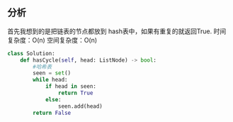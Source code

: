 ## 分析

首先我想到的是把链表的节点都放到 hash表中，如果有重复的就返回True.
时间复杂度：O(n)
空间复杂度：O(n)
```python
class Solution:
    def hasCycle(self, head: ListNode) -> bool:
        #哈希表
        seen = set()
        while head:
            if head in seen:
                return True
            else:
                seen.add(head)
        return False
```
